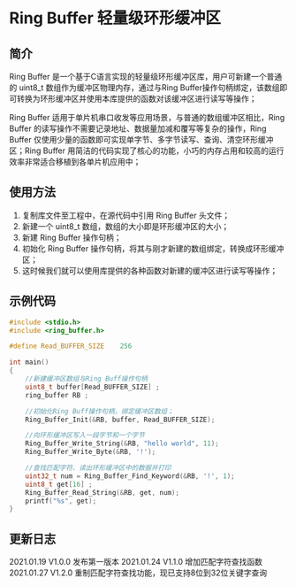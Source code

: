 # Ring Buffer 轻量级环形缓冲区

## 简介
Ring Buffer 是一个基于C语言实现的轻量级环形缓冲区库，用户可新建一个普通的 uint8_t 数组作为缓冲区物理内存，通过与Ring Buffer操作句柄绑定，该数组即可转换为环形缓冲区并使用本库提供的函数对该缓冲区进行读写等操作；

Ring Buffer 适用于单片机串口收发等应用场景，与普通的数组缓冲区相比，Ring Buffer 的读写操作不需要记录地址、数据量加减和覆写等复杂的操作，Ring Buffer 仅使用少量的函数即可实现单字节、多字节读写、查询、清空环形缓冲区；Ring Buffer 用简洁的代码实现了核心的功能，小巧的内存占用和较高的运行效率非常适合移植到各单片机应用中；

## 使用方法
1. 复制库文件至工程中，在源代码中引用 Ring Buffer 头文件；
2. 新建一个 uint8_t 数组，数组的大小即是环形缓冲区的大小；
3. 新建 Ring Buffer 操作句柄；
4. 初始化 Ring Buffer 操作句柄，将其与刚才新建的数组绑定，转换成环形缓冲区；
5. 这时候我们就可以使用库提供的各种函数对新建的缓冲区进行读写等操作；

## 示例代码
```c
#include <stdio.h>
#include <ring_buffer.h>

#define Read_BUFFER_SIZE	256

int main()
{
    //新建缓冲区数组与Ring Buff操作句柄
    uint8_t buffer[Read_BUFFER_SIZE] ;
    ring_buffer RB ;

    //初始化Ring Buff操作句柄，绑定缓冲区数组；
    Ring_Buffer_Init(&RB, buffer, Read_BUFFER_SIZE);

    //向环形缓冲区写入一段字节和一个字节
    Ring_Buffer_Write_String(&RB, "hello world", 11);
    Ring_Buffer_Write_Byte(&RB, '!');

    //查找匹配字符、读出环形缓冲区中的数据并打印
    uint32_t num = Ring_Buffer_Find_Keyword(&RB, '!', 1);
    uint8_t get[16] ;
    Ring_Buffer_Read_String(&RB, get, num);
    printf("%s", get);
}
```
## 更新日志
2021.01.19 V1.0.0 发布第一版本
2021.01.24 V1.1.0 增加匹配字符查找函数
2021.01.27 V1.2.0 重制匹配字符查找功能，现已支持8位到32位关键字查询